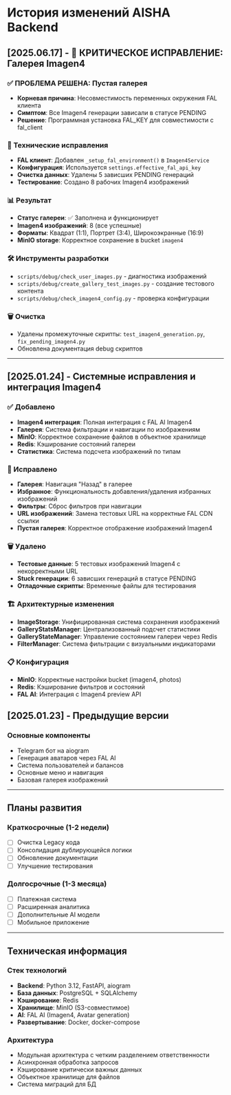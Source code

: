 # История изменений AISHA Backend

## [2025.06.17] - 🎨 КРИТИЧЕСКОЕ ИСПРАВЛЕНИЕ: Галерея Imagen4

### ✅ **ПРОБЛЕМА РЕШЕНА: Пустая галерея**
- **Корневая причина**: Несовместимость переменных окружения FAL клиента
- **Симптом**: Все Imagen4 генерации зависали в статусе PENDING  
- **Решение**: Программная установка FAL_KEY для совместимости с fal_client

### 🔧 Технические исправления
- **FAL клиент**: Добавлен `_setup_fal_environment()` в `Imagen4Service`
- **Конфигурация**: Используется `settings.effective_fal_api_key` 
- **Очистка данных**: Удалены 5 зависших PENDING генераций
- **Тестирование**: Создано 8 рабочих Imagen4 изображений

### 📊 Результат
- **Статус галереи**: ✅ Заполнена и функционирует
- **Imagen4 изображений**: 8 (все успешные)
- **Форматы**: Квадрат (1:1), Портрет (3:4), Широкоэкранные (16:9)
- **MinIO storage**: Корректное сохранение в bucket `imagen4`

### 🛠️ Инструменты разработки
- `scripts/debug/check_user_images.py` - диагностика изображений
- `scripts/debug/create_gallery_test_images.py` - создание тестового контента  
- `scripts/debug/check_imagen4_config.py` - проверка конфигурации

### 🗑️ Очистка
- Удалены промежуточные скрипты: `test_imagen4_generation.py`, `fix_pending_imagen4.py`
- Обновлена документация debug скриптов

---

## [2025.01.24] - Системные исправления и интеграция Imagen4

### ✅ Добавлено
- **Imagen4 интеграция**: Полная интеграция с FAL AI Imagen4
- **Галерея**: Система фильтрации и навигации по изображениям
- **MinIO**: Корректное сохранение файлов в объектное хранилище
- **Redis**: Кэширование состояний галереи
- **Статистика**: Система подсчета изображений по типам

### 🔧 Исправлено
- **Галерея**: Навигация "Назад" в галерее
- **Избранное**: Функциональность добавления/удаления избранных изображений
- **Фильтры**: Сброс фильтров при навигации
- **URL изображений**: Замена тестовых URL на корректные FAL CDN ссылки
- **Пустая галерея**: Корректное отображение изображений Imagen4

### 🗑️ Удалено
- **Тестовые данные**: 5 тестовых изображений Imagen4 с некорректными URL
- **Stuck генерации**: 6 зависших генераций в статусе PENDING
- **Отладочные скрипты**: Временные файлы для тестирования

### 🏗️ Архитектурные изменения
- **ImageStorage**: Унифицированная система сохранения изображений
- **GalleryStatsManager**: Централизованный подсчет статистики
- **GalleryStateManager**: Управление состоянием галереи через Redis
- **FilterManager**: Система фильтрации с визуальными индикаторами

### 📋 Конфигурация
- **MinIO**: Корректные настройки bucket (imagen4, photos)
- **Redis**: Кэширование фильтров и состояний
- **FAL AI**: Интеграция с Imagen4 preview API

## [2025.01.23] - Предыдущие версии

### Основные компоненты
- Telegram бот на aiogram
- Генерация аватаров через FAL AI
- Система пользователей и балансов
- Основные меню и навигация
- Базовая галерея изображений

---

## Планы развития

### Краткосрочные (1-2 недели)
- [ ] Очистка Legacy кода
- [ ] Консолидация дублирующейся логики
- [ ] Обновление документации
- [ ] Улучшение тестирования

### Долгосрочные (1-3 месяца)  
- [ ] Платежная система
- [ ] Расширенная аналитика
- [ ] Дополнительные AI модели
- [ ] Мобильное приложение

---

## Техническая информация

### Стек технологий
- **Backend**: Python 3.12, FastAPI, aiogram
- **База данных**: PostgreSQL + SQLAlchemy
- **Кэширование**: Redis  
- **Хранилище**: MinIO (S3-совместимое)
- **AI**: FAL AI (Imagen4, Avatar generation)
- **Развертывание**: Docker, docker-compose

### Архитектура
- Модульная архитектура с четким разделением ответственности
- Асинхронная обработка запросов
- Кэширование критически важных данных
- Объектное хранилище для файлов
- Система миграций для БД 